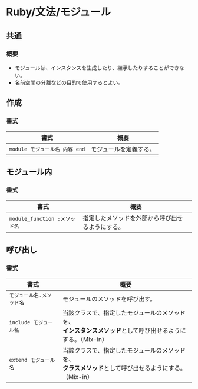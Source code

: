 # Ruby/文法/モジュール

## 共通

### 概要

- モジュールは、インスタンスを生成したり、継承したりすることができない。
- 名前空間の分離などの目的で使用するとよい。

## 作成

### 書式

| 書式                           | 概要                   |
| ------------------------------ | ---------------------- |
| `module モジュール名 内容 end` | モジュールを定義する。 |

## モジュール内

### 書式

| 書式                          | 概要                                             |
| ----------------------------- | ------------------------------------------------ |
| `module_function :メソッド名` | 指定したメソッドを外部から呼び出せるようにする。 |

## 呼び出し

### 書式

| 書式                      | 概要                                                         |
| ------------------------- | ------------------------------------------------------------ |
| `モジュール名.メソッド名` | モジュールのメソッドを呼び出す。                             |
| `include モジュール名`    | 当該クラスで、指定したモジュールのメソッドを、<br />**インスタンスメソッド**として呼び出せるようにする。（Mix-in） |
| `extend モジュール名`     | 当該クラスで、指定したモジュールのメソッドを、<br />**クラスメソッド**として呼び出せるようにする。（Mix-in） |

